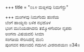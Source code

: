 +++
title = "೦೩೪ ಮಙ್ಗಳವು ನಿಮಗೆನ್ದು"

+++
ಮಂಗಳವು ನಿಮಗೆಂದು ಹಂಸೆಯ  
ಬೆಂಗೆ ಹಾಯ್ದನು ಬಳಿಕ ನಭದೊಳ  
ಭಂಗ ಮುನಿಯಡಗಿದನು ತಮ್ಮೊಳಗೆಂದರೀ ನೃಪರು   
ಅಂಗನಾ ವಿಷಯದಲಿ ಸೀಮಾ  
ಸಂಗತಿಯ ಸೇರಿಸಿದನೈ ಮುನಿ  
ಪುಂಗವನ ಕರುಣದಲಿ ಗದುಗಿನ ವೀರನಾರಯಣ     ॥34॥